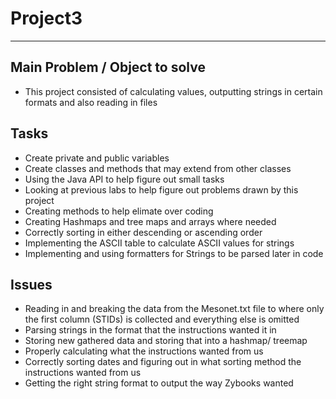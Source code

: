 # Project3
____
Main Problem / Object to solve
- 
- This project consisted of calculating values, outputting strings in certain formats and also reading in files

Tasks
-
- Create private and public variables
- Create classes and methods that may extend from other classes
- Using the Java API to help figure out small tasks
- Looking at previous labs to help figure out problems drawn by this project
- Creating methods to help elimate over coding
- Creating Hashmaps and tree maps and arrays where needed
- Correctly sorting in either descending or ascending order
- Implementing the ASCII table to calculate ASCII values for strings
- Implementing and using formatters for Strings to be parsed later in code


Issues
-
- Reading in and breaking the data from the Mesonet.txt file to where only the first column (STIDs) is collected and everything else is omitted
- Parsing strings in the format that the instructions wanted it in
- Storing new gathered data and storing that into a hashmap/ treemap
- Properly calculating what the instructions wanted from us
- Correctly sorting dates and figuring out in what sorting method the instructions wanted from us
- Getting the right string format to output the way Zybooks wanted
